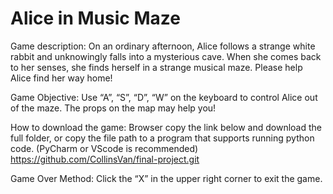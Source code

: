 # Alice in Music Maze

Game description:
On an ordinary afternoon, Alice follows a strange white rabbit and unknowingly falls into a mysterious cave. When she comes back to her senses, she finds herself in a strange musical maze. Please help Alice find her way home!



Game Objective:
Use “A”, “S”, “D”, “W” on the keyboard to control Alice out of the maze. The props on the map may help you!



How to download the game:
Browser copy the link below and download the full folder, or copy the file path to a program that supports running python code.
(PyCharm or VScode is recommended)
https://github.com/CollinsVan/final-project.git



Game Over Method:
Click the “X” in the upper right corner to exit the game.
